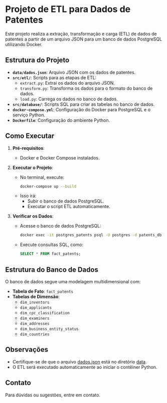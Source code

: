 # Projeto de ETL para Dados de Patentes

Este projeto realiza a extração, transformação e carga (ETL) de dados de patentes a partir de um arquivo JSON para um banco de dados PostgreSQL utilizando Docker.

## Estrutura do Projeto

- **`data/dados.json`**: Arquivo JSON com os dados de patentes.
- **`src/etl/`**: Scripts para as etapas de ETL:
  - `extract.py`: Extrai os dados do arquivo JSON.
  - `transform.py`: Transforma os dados para o formato do banco de dados.
  - `load.py`: Carrega os dados no banco de dados.
- **`src/database/`**: Scripts SQL para criar as tabelas no banco de dados.
- **`docker-compose.yml`**: Configuração do Docker para PostgreSQL e o serviço Python.
- **`Dockerfile`**: Configuração do ambiente Python.

## Como Executar

1. **Pré-requisitos**:
   - Docker e Docker Compose instalados.

2. **Executar o Projeto**:
   - No terminal, execute:
     ```bash
     docker-compose up --build
     ```
   - Isso irá:
     - Subir o banco de dados PostgreSQL.
     - Executar o script ETL automaticamente.

3. **Verificar os Dados**:
   - Acesse o banco de dados PostgreSQL:
     ```bash
     docker exec -it postgres_patents psql -U postgres -d patents_db
     ```
   - Execute consultas SQL, como:
     ```sql
     SELECT * FROM fact_patents;
     ```

## Estrutura do Banco de Dados

O banco de dados segue uma modelagem multidimensional com:
- **Tabela de Fato**: `fact_patents`
- **Tabelas de Dimensão**:
  - `dim_inventors`
  - `dim_applicants`
  - `dim_cpc_classification`
  - `dim_examiners`
  - `dim_addresses`
  - `dim_business_entity_status`
  - `dim_countries`

## Observações

- Certifique-se de que o arquivo [dados.json](http://_vscodecontentref_/1) está no diretório [data](http://_vscodecontentref_/2).
- O ETL será executado automaticamente ao iniciar o contêiner Python.

## Contato

Para dúvidas ou sugestões, entre em contato.
